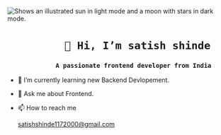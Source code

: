  <img alt="Shows an illustrated sun in light mode and a moon with stars in dark mode." src="https://camo.githubusercontent.com/5bbc91d8bdb210e75aa75ec06079c82e9ba05c78707a9e36d3671fe014ba01e1/68747470733a2f2f6d617275663030312d6d742e6769746875622e696f2f5072656d69756d2d44656c69766572792f7765622e676966">

# `          👋 Hi, I’m satish shinde          `
 
### **```              A passionate frontend developer from India              ```**

- 🌱 I’m currently learning new Backend Devlopement.

-  💬 Ask me about Frontend.
  
- 📫 How to reach me

  satishshinde1172000@gmail.com
